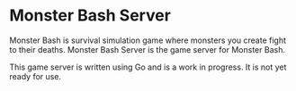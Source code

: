 # Monster Bash Server

Monster Bash is survival simulation game where monsters you create fight to their deaths. Monster Bash Server is the game server for Monster Bash.

This game server is written using Go and is a work in progress. It is not yet ready for use.
